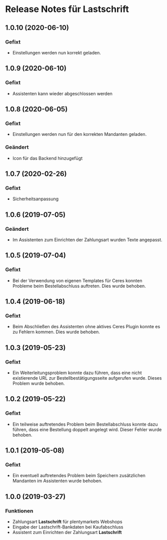 # Release Notes für Lastschrift
## 1.0.10 (2020-06-10)

### Gefixt
- Einstellungen werden nun korrekt geladen.

## 1.0.9 (2020-06-10)

### Gefixt
- Assistenten kann wieder abgeschlossen werden

## 1.0.8 (2020-06-05)

### Gefixt
- Einstellungen werden nun für den korrekten Mandanten geladen.

### Geändert
- Icon für das Backend hinzugefügt

## 1.0.7 (2020-02-26)

### Gefixt
- Sicherheitsanpassung

## 1.0.6 (2019-07-05)

### Geändert

- Im Assistenten zum Einrichten der Zahlungsart wurden Texte angepasst.

## 1.0.5 (2019-07-04)

### Gefixt

- Bei der Verwendung von eigenen Templates für Ceres konnten Probleme beim Bestellabschluss auftreten. Dies wurde behoben.

## 1.0.4 (2019-06-18)

### Gefixt

- Beim Abschließen des Assistenten ohne aktives Ceres Plugin konnte es zu Fehlern kommen. Dies wurde behoben.

## 1.0.3 (2019-05-23)

### Gefixt

- Ein Weiterleitungsproblem konnte dazu führen, dass eine nicht existierende URL zur Bestellbestätigungsseite aufgerufen wurde. Dieses Problem wurde behoben.

## 1.0.2 (2019-05-22)

### Gefixt

- Ein teilweise auftretendes Problem beim Bestellabschluss konnte dazu führen, dass eine Bestellung doppelt angelegt wird. Dieser Fehler wurde behoben.

## 1.0.1 (2019-05-08)

### Gefixt

- Ein eventuell auftretendes Problem beim Speichern zusätzlichen Mandanten im Assistenten wurde behoben.

## 1.0.0 (2019-03-27)

### Funktionen

- Zahlungsart **Lastschrift** für plentymarkets Webshops
- Eingabe der Lastschrift-Bankdaten bei Kaufabschluss
- Assistent zum Einrichten der Zahlungsart **Lastschrift**
